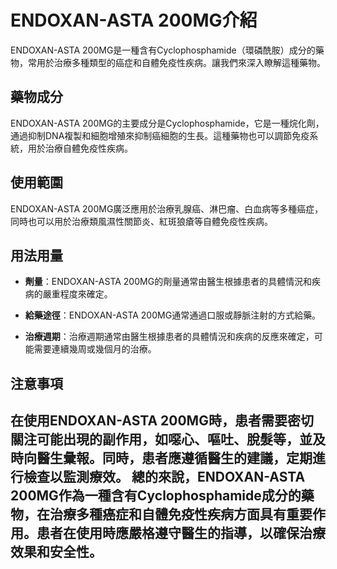# ENDOXAN-ASTA 200MG介紹
ENDOXAN-ASTA 200MG是一種含有Cyclophosphamide（環磷酰胺）成分的藥物，常用於治療多種類型的癌症和自體免疫性疾病。讓我們來深入瞭解這種藥物。
## 藥物成分
ENDOXAN-ASTA 200MG的主要成分是Cyclophosphamide，它是一種烷化劑，通過抑制DNA複製和細胞增殖來抑制癌細胞的生長。這種藥物也可以調節免疫系統，用於治療自體免疫性疾病。
## 使用範圍
ENDOXAN-ASTA 200MG廣泛應用於治療乳腺癌、淋巴瘤、白血病等多種癌症，同時也可以用於治療類風濕性關節炎、紅斑狼瘡等自體免疫性疾病。
## 用法用量
- **劑量**：ENDOXAN-ASTA 200MG的劑量通常由醫生根據患者的具體情況和疾病的嚴重程度來確定。
  
- **給藥途徑**：ENDOXAN-ASTA 200MG通常通過口服或靜脈注射的方式給藥。
- **治療週期**：治療週期通常由醫生根據患者的具體情況和疾病的反應來確定，可能需要連續幾周或幾個月的治療。
## 注意事項
在使用ENDOXAN-ASTA 200MG時，患者需要密切關注可能出現的副作用，如噁心、嘔吐、脫髮等，並及時向醫生彙報。同時，患者應遵循醫生的建議，定期進行檢查以監測療效。
總的來說，ENDOXAN-ASTA 200MG作為一種含有Cyclophosphamide成分的藥物，在治療多種癌症和自體免疫性疾病方面具有重要作用。患者在使用時應嚴格遵守醫生的指導，以確保治療效果和安全性。
---